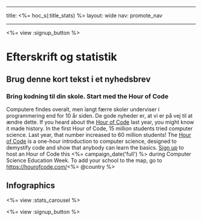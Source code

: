 * * *

title: <%= hoc_s(:title_stats) %> layout: wide nav: promote_nav

* * *

<%= view :signup_button %>

# Efterskrift og statistik

## Brug denne kort tekst i et nyhedsbrev

### Bring kodning til din skole. Start med the Hour of Code

Computere findes overalt, men langt færre skoler underviser i programmering end for 10 år siden. De gode nyheder er, at vi er på vej til at ændre dette. If you heard about the [Hour of Code](<%= resolve_url('/') %>) last year, you might know it made history. In the first Hour of Code, 15 million students tried computer science. Last year, that number increased to 60 million students! The [Hour of Code](<%= resolve_url('/') %>) is a one-hour introduction to computer science, designed to demystify code and show that anybody can learn the basics. [Sign up](<%= resolve_url('/') %>) to host an Hour of Code this <%= campaign_date('full') %> during Computer Science Education Week. To add your school to the map, go to https://hourofcode.com/<%= @country %>

## Infographics

<%= view :stats_carousel %>

<%= view :signup_button %>